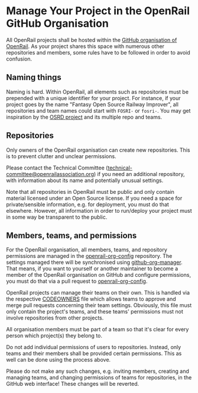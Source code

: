 # Manage Your Project in the OpenRail GitHub Organisation

All OpenRail projects shall be hosted within the [GitHub organisation of OpenRail](https://github.com/OpenRailAssociation/). As your project shares this space with numerous other repositories and members, some rules have to be followed in order to avoid confusion.

## Naming things

Naming is hard. Within OpenRail, all elements such as repositories must be prepended with a unique identifier for your project. For instance, if your project goes by the name "Fantasy Open Source Railway Improver", all repositories and team names could start with `FOSRI-` or `fosri-`. You may get inspiration by the [OSRD project](https://github.com/OpenRailAssociation/osrd) and its multiple repo and teams.

## Repositories

Only owners of the OpenRail organisation can create new repositories. This is to prevent clutter and unclear permissions.

Please contact the Technical Committee (technical-committee@openrailassociation.org) if you need an additional repository, with information about its name and potentially unusual settings.

Note that all repositories in OpenRail must be public and only contain material licensed under an Open Source license. If you need a space for private/sensible information, e.g. for deployment, you must do that elsewhere. However, all information in order to run/deploy your project must in some way be transparent to the public.

## Members, teams, and permissions

For the OpenRail organisation, all members, teams, and repository permissions are managed in the [openrail-org-config](https://github.com/OpenRailAssociation/openrail-org-config) repository. The settings managed there will be synchronised using [github-org-manager](https://github.com/OpenRailAssociation/github-org-manager). That means, if you want to yourself or another maintainer to become a member of the OpenRail organisation on GitHub and configure permissions, you must do that via a pull request to [openrail-org-config](https://github.com/OpenRailAssociation/openrail-org-config).

OpenRail projects can manage their teams on their own. This is handled via the respective [CODEOWNERS](https://github.com/OpenRailAssociation/openrail-org-config/blob/main/.github/CODEOWNERS) file which allows teams to approve and merge pull requests concerning their team settings. Obviously, this file must only contain the project's teams, and these teams' permissions must not involve repositories from other projects.

All organisation members must be part of a team so that it's clear for every person which project(s) they belong to.

Do not add individual permissions of users to repositories. Instead, only teams and their members shall be provided certain permissions. This as well can be done using the process above.

Please do not make any such changes, e.g. inviting members, creating and managing teams, and changing permissions of teams for repositories, in the GitHub web interface! These changes will be reverted.
